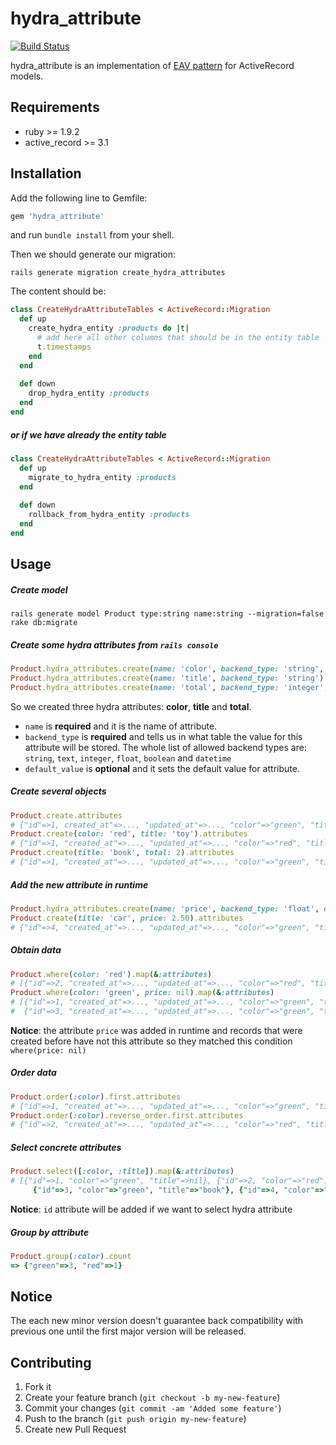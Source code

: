 # hydra_attribute
[![Build Status](https://secure.travis-ci.org/kostyantyn/hydra_attribute.png)](http://travis-ci.org/kostyantyn/hydra_attribute)

hydra_attribute is an implementation of
[EAV pattern](http://en.wikipedia.org/wiki/Entity–attribute–value_model) for ActiveRecord models.

## Requirements
* ruby >= 1.9.2
* active_record >= 3.1

## Installation

Add the following line to Gemfile:
```ruby
gem 'hydra_attribute'
```
and run `bundle install` from your shell.
    
Then we should generate our migration:
```shell
rails generate migration create_hydra_attributes
```    
The content should be:
```ruby    
class CreateHydraAttributeTables < ActiveRecord::Migration
  def up
    create_hydra_entity :products do |t|
      # add here all other columns that should be in the entity table
      t.timestamps
    end
  end
      
  def down
    drop_hydra_entity :products
  end
end
```

##### or if we have already the entity table
```ruby    
class CreateHydraAttributeTables < ActiveRecord::Migration
  def up
    migrate_to_hydra_entity :products
  end
      
  def down
    rollback_from_hydra_entity :products
  end
end
```

## Usage

##### Create model
```shell
rails generate model Product type:string name:string --migration=false
rake db:migrate
```

##### Create some hydra attributes from `rails console`
```ruby
Product.hydra_attributes.create(name: 'color', backend_type: 'string', default_value: 'green')
Product.hydra_attributes.create(name: 'title', backend_type: 'string')
Product.hydra_attributes.create(name: 'total', backend_type: 'integer', default_value: 1)
```

So we created three hydra attributes: **color**, **title** and **total**.
* `name` is **required** and it is the name of attribute.  
* `backend_type` is **required** and tells us in what table the value for this attribute will be stored.
The whole list of allowed backend types are: `string`, `text`, `integer`, `float`, `boolean` and `datetime`  
* `default_value` is **optional** and it sets the default value for attribute.

##### Create several objects

```ruby
Product.create.attributes
# {"id"=>1, created_at"=>..., "updated_at"=>..., "color"=>"green", "title"=>nil, "total"=>1}
Product.create(color: 'red', title: 'toy').attributes
# {"id"=>1, "created_at"=>..., "updated_at"=>..., "color"=>"red", "title"=>"toy", "total"=>1}
Product.create(title: 'book', total: 2).attributes
# {"id"=>1, "created_at"=>..., "updated_at"=>..., "color"=>"green", "title"=>"book", "total"=>2} 
```

##### Add the new attribute in runtime
```ruby
Product.hydra_attributes.create(name: 'price', backend_type: 'float', default_value: 0.0)
Product.create(title: 'car', price: 2.50).attributes
# {"id"=>4, "created_at"=>..., "updated_at"=>..., "color"=>"green", "title"=>"car", "price"=>2.5, "total"=>1} 
```

##### Obtain data
```ruby
Product.where(color: 'red').map(&:attributes)
# [{"id"=>2, "created_at"=>..., "updated_at"=>..., "color"=>"red", "title"=>"toy", "price"=>0.0, "total"=>1}] 
Product.where(color: 'green', price: nil).map(&:attributes)
# [{"id"=>1, "created_at"=>..., "updated_at"=>..., "color"=>"green", "title"=>nil, "price"=>0.0, "total"=>1},  
#  {"id"=>3, "created_at"=>..., "updated_at"=>..., "color"=>"green", "title"=>"book", "price"=>0.0, "total"=>2}] 
```
**Notice**: the attribute `price` was added in runtime and records that were created before have not this attribute
so they matched this condition `where(price: nil)`

##### Order data
```ruby
Product.order(:color).first.attributes
# {"id"=>1, "created_at"=>..., "updated_at"=>..., "color"=>"green", "title"=>nil, "price"=>0.0, "total"=>1} 
Product.order(:color).reverse_order.first.attributes
# {"id"=>2, "created_at"=>..., "updated_at"=>..., "color"=>"red", "title"=>"toy", "price"=>0.0, "total"=>1}
```

##### Select concrete attributes
```ruby
Product.select([:color, :title]).map(&:attributes)
# [{"id"=>1, "color"=>"green", "title"=>nil}, {"id"=>2, "color"=>"red", "title"=>"toy"},  
     {"id"=>3, "color"=>"green", "title"=>"book"}, {"id"=>4, "color"=>"green", "title"=>"car"}]
```
**Notice**: `id` attribute will be added if we want to select hydra attribute

##### Group by attribute
```ruby
Product.group(:color).count
=> {"green"=>3, "red"=>1}
```

## Notice

The each new minor version doesn't guarantee back compatibility with previous one 
until the first major version will be released. 

## Contributing

1. Fork it
2. Create your feature branch (`git checkout -b my-new-feature`)
3. Commit your changes (`git commit -am 'Added some feature'`)
4. Push to the branch (`git push origin my-new-feature`)
5. Create new Pull Request

